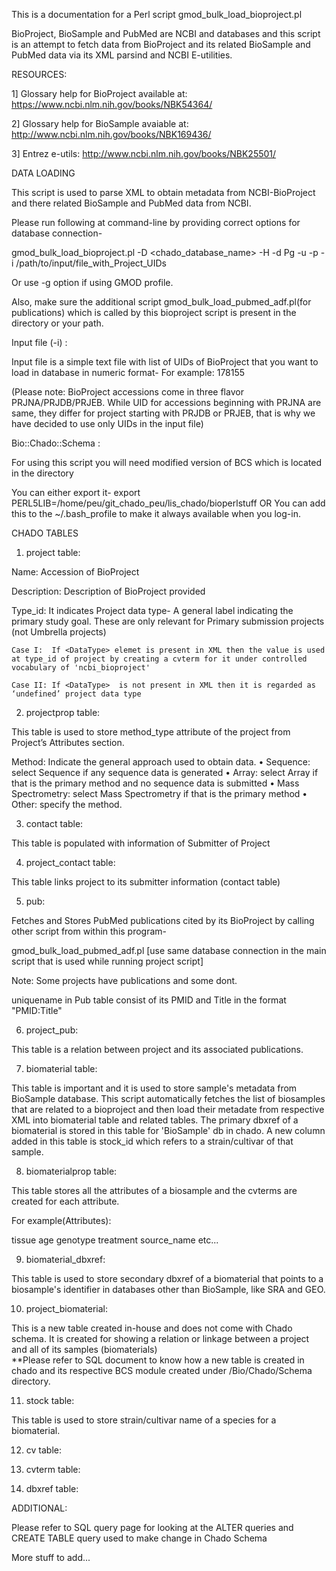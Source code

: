This is a documentation for a Perl script gmod_bulk_load_bioproject.pl

BioProject, BioSample and PubMed are NCBI and databases and this script is an attempt to fetch data from BioProject and its related BioSample and PubMed data via its XML parsind and NCBI E-utilities.

RESOURCES:

1] Glossary help for BioProject available at: https://www.ncbi.nlm.nih.gov/books/NBK54364/

2] Glossary help for BioSample avaiable at: http://www.ncbi.nlm.nih.gov/books/NBK169436/

3] Entrez e-utils: http://www.ncbi.nlm.nih.gov/books/NBK25501/


DATA LOADING

This script is used to parse XML to obtain metadata from NCBI-BioProject and there related BioSample and PubMed data from NCBI.

Please run following at command-line by providing correct options for database connection-

gmod_bulk_load_bioproject.pl -D <chado_database_name> -H <butler> -d Pg -u <user name> -p <password> -i /path/to/input/file_with_Project_UIDs 

Or use -g option if using GMOD profile.

Also, make sure the additional script gmod_bulk_load_pubmed_adf.pl(for publications) which is called by this bioproject script is present in the directory or your path.


Input file (-i) :

Input file is a simple text file with list of UIDs of BioProject that you want to load in database in numeric format- For example: 178155

(Please note: BioProject accessions come in three flavor PRJNA/PRJDB/PRJEB. While UID for accessions beginning with PRJNA are same, they differ for project starting with PRJDB or PRJEB, that is why we have decided to use only UIDs in the input file)


Bio::Chado::Schema :

For using this script you will need modified version of BCS which is located in the directory 

You can either export it-
export PERL5LIB=/home/peu/git_chado_peu/lis_chado/bioperlstuff
OR
You can add this to the ~/.bash_profile to make it always available when you log-in.


CHADO TABLES

1. project table:

Name: Accession of BioProject

Description: Description of BioProject provided

Type_id:  It indicates Project data type- A general label indicating the primary study goal. These are only relevant for Primary submission projects (not Umbrella projects)

	Case I:  If <DataType> elemet is present in XML then the value is used at type_id of project by creating a cvterm for it under controlled vocabulary of 'ncbi_bioproject'

	Case II: If <DataType>  is not present in XML then it is regarded as ‘undefined’ project data type



2. projectprop table:

This table is used to store method_type attribute of the project from Project’s Attributes section.

Method: Indicate the general approach used to obtain data.
•	Sequence: select Sequence if any sequence data is generated
•	Array: select Array if that is the primary method and no sequence data is submitted
•	Mass Spectrometry: select Mass Spectrometry if that is the primary method
•	Other: specify the method.



3. contact table:

This table is populated with information of Submitter of Project

4. project_contact table:

This table links project to its submitter information (contact table)

5. pub:

Fetches and Stores PubMed publications cited by its BioProject by calling other script from within this program-

gmod_bulk_load_pubmed_adf.pl [use same database connection in the main script that is used while running project script]

Note: Some projects have publications and some dont. 

uniquename in Pub table consist of its PMID and Title in the format "PMID:Title"

6. project_pub:

This table is a relation between project and its associated publications. 

7. biomaterial table:

This table is important and it is used to store sample's metadata from BioSample database. 
This script automatically fetches the list of biosamples that are related to a bioproject and then load their metadate from respective XML into biomaterial table and related tables.
The primary dbxref of a biomaterial is stored in this table for 'BioSample' db in chado. A new column added in this table is stock_id which refers to a strain/cultivar of that sample.


8. biomaterialprop table:

This table stores all the attributes of a biosample and the cvterms are created for each attribute.

For example(Attributes):

tissue
age
genotype
treatment
source_name 
etc...

9. biomaterial_dbxref:

This table is used to store secondary dbxref of a biomaterial that points to a biosample's identifier in databases other than BioSample, like SRA and GEO.

10. project_biomaterial:

This is a new table created in-house and does not come with Chado schema. It is created for showing a relation or linkage between a project and all of its samples (biomaterials)   
**Please refer to SQL document to know how a new table is created in chado and its respective BCS module created under /Bio/Chado/Schema directory.
 
11. stock table:

This table is used to store strain/cultivar name of a species for a biomaterial. 

12. cv table:

13. cvterm table:

14. dbxref table: 

ADDITIONAL:

Please refer to SQL query page for looking at the ALTER queries and CREATE TABLE query used to make change in Chado Schema

More stuff to add...

 





